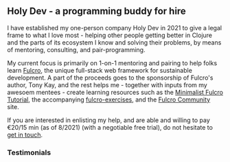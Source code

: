 ## Holy Dev - a programming buddy for hire

I have established my one-person company Holy Dev in 2021 to give a legal frame to what I love most - helping other people getting better in Clojure and the parts of its ecosystem I know and solving their problems, by means of mentoring, consulting, and pair-programming.

My current focus is primarily on 1-on-1 mentoring and pairing to help folks learn [Fulcro](https://fulcro.fulcrologic.com/), the unique full-stack web framework for sustainable development. A part of the proceeds goes to the sponsorship of Fulcro's author, Tony Kay, and the rest helps me - together with inputs from my awesoem mentees - create learning resources such as the [Minimalist Fulcro Tutorial](https://fulcro-community.github.io/guides/tutorial-minimalist-fulcro/index.html), the accompanying [fulcro-exercises](https://github.com/fulcro-community/fulcro-exercises), and the [Fulcro Community](https://fulcro-community.github.io/) site.

If you are interested in enlisting my help, and are able and willing to pay €20/15 min (as of 8/2021) (with a negotiable free trial), do not hesitate to [get in touch](https://blog.jakubholy.net/contact/).

### Testimonials

